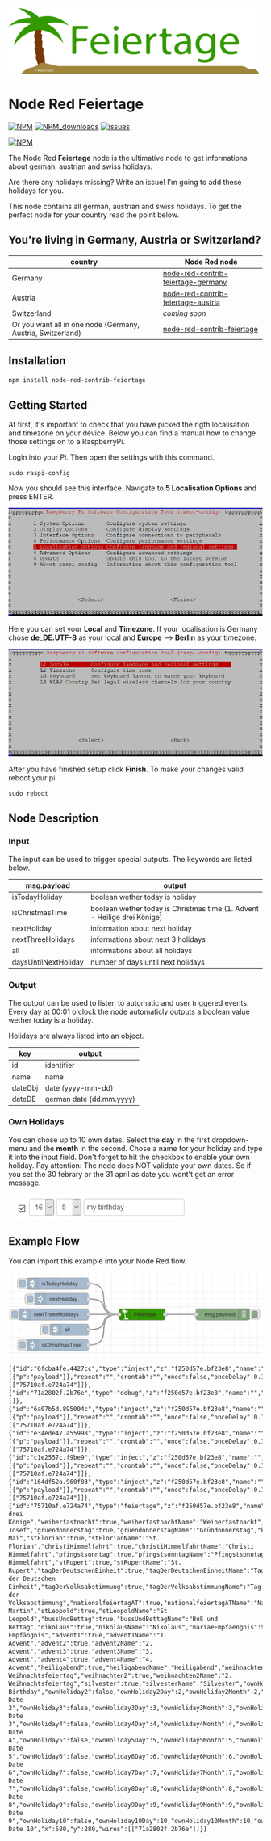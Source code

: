 ![banner](https://github.com/MariusLang/node-red-contrib-feiertage/blob/master/img/feiertage_banner.svg)
# Node Red Feiertage

[![NPM](https://img.shields.io/npm/v/node-red-contrib-feiertage)](https://www.npmjs.com/package/node-red-contrib-feiertage)
[![NPM_downloads](https://img.shields.io/npm/dm/node-red-contrib-feiertage)](https://www.npmjs.com/package/node-red-contrib-feiertage)
[![issues](https://img.shields.io/github/issues/mariuslang/node-red-contrib-feiertage)](https://github.com/MariusLang/node-red-contrib-feiertage/issues)

[![NPM](https://nodei.co/npm/node-red-contrib-feiertage.png?compact=true)](https://nodei.co/npm/node-red-contrib-feiertage/)

The Node Red **Feiertage** node is the ultimative node to get informations about german, austrian and swiss holidays.

Are there any holidays missing? Write an issue! I'm going to add these holidays for you.

This node contains all german, austrian and swiss holidays. To get the perfect node for your country read the point below.

## You're living in Germany, Austria or Switzerland?

country | Node Red node
--- | ---
Germany | [node-red-contrib-feiertage-germany](https://github.com/MariusLang/node-red-contrib-feiertage)
Austria | [node-red-contrib-feiertage-austria](https://github.com/MariusLang/node-red-contrib-feiertage-austria)
Switzerland | *coming soon*
Or you want all in one node (Germany, Austria, Switzerland) | [node-red-contrib-feiertage](https://github.com/MariusLang/node-red-contrib-feiertage)

## Installation
```
npm install node-red-contrib-feiertage
```

## Getting Started
At first, it's important to check that you have picked the rigth localisation and timezone on your device. Below you can find a manual how to change those settings on to a RaspberryPi.

Login into your Pi. Then open the settings with this command.

```
sudo raspi-config
```

Now you should see this interface. Navigate to **5 Localisation Options** and press ENTER.

![pi_settings_1](img/pi_settings_1.PNG)

Here you can set your **Local** and **Timezone**.
If your localisation is Germany chose **de_DE.UTF-8** as your local and **Europe** --> **Berlin** as your timezone.

![pi_settings_2](img/pi_settings_2.PNG)

After you have finished setup click **Finish**.
To  make your changes valid reboot your pi.

```
sudo reboot
```

## Node Description

### Input
The input can be used to trigger special outputs. The keywords are listed below.

msg.payload | output
--- | ---
isTodayHoliday | boolean wether today is holiday
isChristmasTime | boolean wether today is Christmas time (1. Advent - Heilige drei Könige)
nextHoliday | information about next holiday
nextThreeHolidays | informations about next 3 holidays
all | informations about all holidays
daysUntilNextHoliday | number of days until next holidays

### Output
The output can be used to listen to automatic and user triggered events. Every day at 00:01 o'clock the node automaticly outputs a boolean value wether today is a holiday.

Holidays are always listed into an object.

key | output
--- | ---
id | identifier
name | name
dateObj | date (yyyy-mm-dd)
dateDE | german date (dd.mm.yyyy)

### Own Holidays
You can chose up to 10 own dates. Select the **day** in the first dropdown-menu and the **month** in the second. Chose a name for your holiday and type it into the input field. Don't forget to hit the checkbox to enable your own holiday. Pay attention: The node does NOT validate your own dates. So if you set the 30 febrary or the 31 april as date you wont't get an error message.

![own_holiday_example](img/own_holiday_example.PNG)

## Example Flow
You can import this example into your Node Red flow.

![flow_example](img/flow_example.PNG)

```
[{"id":"6fcba4fe.4427cc","type":"inject","z":"f250d57e.bf23e8","name":"","props":[{"p":"payload"}],"repeat":"","crontab":"","once":false,"onceDelay":0.1,"topic":"","payload":"nextHoliday","payloadType":"str","x":330,"y":240,"wires":[["75710af.e724a74"]]},{"id":"71a2802f.2b76e","type":"debug","z":"f250d57e.bf23e8","name":"","active":true,"tosidebar":true,"console":false,"tostatus":false,"complete":"false","statusVal":"","statusType":"auto","x":750,"y":280,"wires":[]},{"id":"6a07b5d.895004c","type":"inject","z":"f250d57e.bf23e8","name":"","props":[{"p":"payload"}],"repeat":"","crontab":"","once":false,"onceDelay":0.1,"topic":"","payload":"isTodayHoliday","payloadType":"str","x":320,"y":200,"wires":[["75710af.e724a74"]]},{"id":"e34ede47.a55998","type":"inject","z":"f250d57e.bf23e8","name":"","props":[{"p":"payload"}],"repeat":"","crontab":"","once":false,"onceDelay":0.1,"topic":"","payload":"nextThreeHolidays","payloadType":"str","x":310,"y":280,"wires":[["75710af.e724a74"]]},{"id":"c1e2557c.f9be9","type":"inject","z":"f250d57e.bf23e8","name":"","props":[{"p":"payload"}],"repeat":"","crontab":"","once":false,"onceDelay":0.1,"topic":"","payload":"all","payloadType":"str","x":350,"y":320,"wires":[["75710af.e724a74"]]},{"id":"164df52a.960f03","type":"inject","z":"f250d57e.bf23e8","name":"","props":[{"p":"payload"}],"repeat":"","crontab":"","once":false,"onceDelay":0.1,"topic":"","payload":"isChristmasTime","payloadType":"str","x":320,"y":360,"wires":[["75710af.e724a74"]]},{"id":"75710af.e724a74","type":"feiertage","z":"f250d57e.bf23e8","name":"Feiertage","local":"DE","neujahr":true,"neujahrName":"Neujahr","berchtoldstag":true,"berchtoldstagName":"Berchtoldstag","heiligeDreiKoenige":true,"heiligeDreiKoenigeName":"Heilige drei Könige","weiberfastnacht":true,"weiberfastnachtName":"Weiberfastnacht","valentinstag":true,"valentinstagName":"Valentinstag","rosenmontag":true,"rosenmontagName":"Rosenmontag","fastnachtsdienstag":true,"fastnachtsdienstagName":"Fastnachtdienstag","aschermittwoch":true,"aschermittwochName":"Aschermittwoch","stJosef":true,"stJosefName":"St. Josef","gruendonnerstag":true,"gruendonnerstagName":"Gründonnerstag","karfreitag":true,"karfreitagName":"Karfreitag","easterSunday":true,"easterSundayName":"Ostersonntag","easterMonday":true,"easterMondayName":"Ostermontag","firstMay":true,"firstMayName":"1. Mai","stFlorian":true,"stFlorianName":"St. Florian","christiHimmelfahrt":true,"christiHimmelfahrtName":"Christi Himmelfahrt","pfingstsonntag":true,"pfingstsonntagName":"Pfingstsonntag","pfingstmontag":true,"pfingstmontagName":"Pfingstmontag","fronleichnam":true,"fronleichnamName":"Fronleichnam","bundesfeierCH":true,"bundesfeierCHName":"Bundesfeier","mariaHimmelfahrt":true,"mariaHimmelfahrtName":"Maria Himmelfahrt","stRupert":true,"stRupertName":"St. Rupert","tagDerDeutschenEinheit":true,"tagDerDeutschenEinheitName":"Tag der Deutschen Einheit","tagDerVolksabstimmung":true,"tagDerVolksabstimmungName":"Tag der Volksabstimmung","nationalfeiertagAT":true,"nationalfeiertagATName":"Nationalfeiertag","halloween":true,"halloweenName":"Halloween","allerheiligen":true,"allerheiligenName":"Allerheiligen","stMartin":true,"stMartinName":"St. Martin","stLeopold":true,"stLeopoldName":"St. Leopold","bussUndBettag":true,"bussUndBettagName":"Buß und Bettag","nikolaus":true,"nikolausName":"Nikolaus","mariaeEmpfaengnis":true,"mariaeEmpfaengnisName":"Mariä Empfängnis","advent1":true,"advent1Name":"1. Advent","advent2":true,"advent2Name":"2. Advent","advent3":true,"advent3Name":"3. Advent","advent4":true,"advent4Name":"4. Advent","heiligabend":true,"heiligabendName":"Heiligabend","weihnachten1":true,"weihnachten1Name":"1. Weihnachtsfeiertag","weihnachten2":true,"weihnachten2Name":"2. Weihnachtsfeiertag","silvester":true,"silvesterName":"Silvester","ownHoliday1":true,"ownHoliday1Day":"15","ownHoliday1Month":"6","ownHoliday1Name":"My Birthday","ownHoliday2":false,"ownHoliday2Day":2,"ownHoliday2Month":2,"ownHoliday2Name":"own Date 2","ownHoliday3":false,"ownHoliday3Day":3,"ownHoliday3Month":3,"ownHoliday3Name":"own Date 3","ownHoliday4":false,"ownHoliday4Day":4,"ownHoliday4Month":4,"ownHoliday4Name":"own Date 4","ownHoliday5":false,"ownHoliday5Day":5,"ownHoliday5Month":5,"ownHoliday5Name":"own Date 5","ownHoliday6":false,"ownHoliday6Day":6,"ownHoliday6Month":6,"ownHoliday6Name":"own Date 6","ownHoliday7":false,"ownHoliday7Day":7,"ownHoliday7Month":7,"ownHoliday7Name":"own Date 7","ownHoliday8":false,"ownHoliday8Day":8,"ownHoliday8Month":8,"ownHoliday8Name":"own Date 8","ownHoliday9":false,"ownHoliday9Day":9,"ownHoliday9Month":9,"ownHoliday9Name":"own Date 9","ownHoliday10":false,"ownHoliday10Day":10,"ownHoliday10Month":10,"ownHoliday10Name":"own Date 10","x":580,"y":280,"wires":[["71a2802f.2b76e"]]}]
```